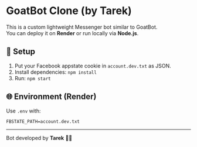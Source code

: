 # GoatBot Clone (by Tarek)

This is a custom lightweight Messenger bot similar to GoatBot.  
You can deploy it on **Render** or run locally via **Node.js**.

## 🚀 Setup

1. Put your Facebook appstate cookie in `account.dev.txt` as JSON.
2. Install dependencies: `npm install`
3. Run: `npm start`

## 🌐 Environment (Render)
Use `.env` with:
```
FBSTATE_PATH=account.dev.txt
```

---
Bot developed by **Tarek** 🐐✨

